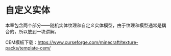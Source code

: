 # 自定义实体

本章包含两个部分——随机实体纹理和自定义实体模型，由于纹理和模型通常是耦合的，所以放到一块讲解。

CEM模板下载：https://www.curseforge.com/minecraft/texture-packs/template-cem/